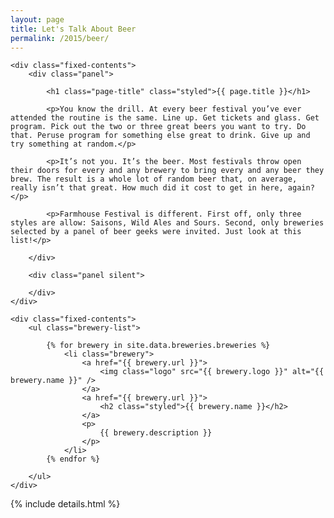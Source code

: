 ```yaml
---
layout: page
title: Let's Talk About Beer
permalink: /2015/beer/
---
```


<div class="panel-container two-up beer-intro-2up">

	<div class="fixed-contents">
		<div class="panel">

		    <h1 class="page-title" class="styled">{{ page.title }}</h1>

			<p>You know the drill. At every beer festival you’ve ever attended the routine is the same. Line up. Get tickets and glass. Get program. Pick out the two or three great beers you want to try. Do that. Peruse program for something else great to drink. Give up and try something at random.</p>

			<p>It’s not you. It’s the beer. Most festivals throw open their doors for every and any brewery to bring every and any beer they brew. The result is a whole lot of random beer that, on average, really isn’t that great. How much did it cost to get in here, again?</p>

			<p>Farmhouse Festival is different. First off, only three styles are allow: Saisons, Wild Ales and Sours. Second, only breweries selected by a panel of beer geeks were invited. Just look at this list!</p>

		</div>

		<div class="panel silent">

		</div>
	</div>
</div>


<div class="panel-container one-up beer-listing-1up">

	<div class="fixed-contents">
		<ul class="brewery-list">

			{% for brewery in site.data.breweries.breweries %}
				<li class="brewery">
					<a href="{{ brewery.url }}">
						<img class="logo" src="{{ brewery.logo }}" alt="{{ brewery.name }}" />
					</a>
					<a href="{{ brewery.url }}">
						<h2 class="styled">{{ brewery.name }}</h2>
					</a>
					<p>
						{{ brewery.description }}
					</p>
				</li>
			{% endfor %}

		</ul> 
	</div>

</div>



{% include details.html %}